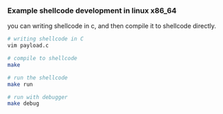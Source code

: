 ### Example shellcode development in linux x86_64

you can writing shellcode in c, and then compile it to shellcode directly.


```bash
# writing shellcode in C
vim payload.c
```

```bash
# compile to shellcode
make
```

```bash
# run the shellcode
make run
```

```bash
# run with debugger
make debug
```

